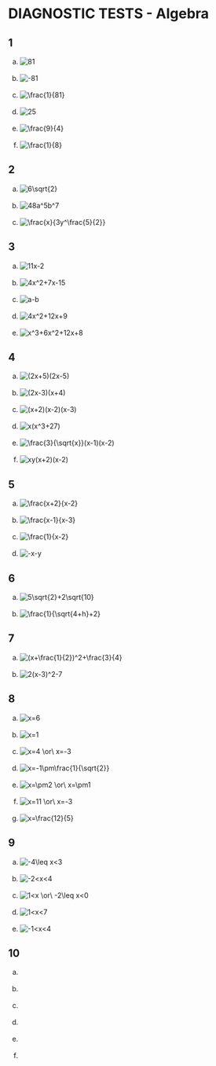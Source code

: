 # DIAGNOSTIC TESTS - Algebra

## 1
<ol type="a">
  <li><img title="81" src="https://latex.codecogs.com/gif.latex?81"/></li><br>
  <li><img title="-81" src="https://latex.codecogs.com/gif.latex?-81"/></li><br>
  <li><img title="\frac{1}{81}" src="https://latex.codecogs.com/gif.latex?%5Cfrac%7B1%7D%7B81%7D"/></li><br>
  <li><img title="25" src="https://latex.codecogs.com/gif.latex?25"/></li><br>
  <li><img title="\frac{9}{4}" src="https://latex.codecogs.com/gif.latex?%5Cfrac%7B9%7D%7B4%7D"/></li><br>
  <li><img title="\frac{1}{8}" src="https://latex.codecogs.com/gif.latex?%5Cfrac%7B1%7D%7B8%7D"/></li>
</ol>

## 2
<ol type="a">
  <li><img title="6\sqrt{2}" src="https://latex.codecogs.com/gif.latex?6%5Csqrt%7B2%7D"/></li><br>
  <li><img title="48a^5b^7" src="https://latex.codecogs.com/gif.latex?48a%5E5b%5E7"/></li><br>
  <li><img title="\frac{x}{3y^\frac{5}{2}}" src="https://latex.codecogs.com/gif.latex?%5Cfrac%7Bx%7D%7B3y%5E%5Cfrac%7B5%7D%7B2%7D%7D%7B%5Ccolor%7Bred%7D%28Incorrect%29%7D"/></li>
</ol>

## 3
<ol type="a">
  <li><img title="11x-2" src="https://latex.codecogs.com/gif.latex?11x-2"/></li><br>
  <li><img title="4x^2+7x-15" src="https://latex.codecogs.com/gif.latex?4x%5E2&plus;7x-15"/></li><br>
  <li><img title="a-b" src="https://latex.codecogs.com/gif.latex?a-b"/></li><br>
  <li><img title="4x^2+12x+9" src="https://latex.codecogs.com/gif.latex?4x%5E2&plus;12x&plus;9"/></li><br>
  <li><img title="x^3+6x^2+12x+8" src="https://latex.codecogs.com/gif.latex?x%5E3&plus;6x%5E2&plus;12x&plus;8"/></li>
</ol>

## 4
<ol type="a">
  <li><img title="(2x+5)(2x-5)" src="https://latex.codecogs.com/gif.latex?%282x&plus;5%29%282x-5%29"/></li><br>
  <li><img title="(2x-3)(x+4)" src="https://latex.codecogs.com/gif.latex?%282x-3%29%28x&plus;4%29"/></li><br>
  <li><img title="(x+2)(x-2)(x-3)" src="https://latex.codecogs.com/gif.latex?%28x&plus;2%29%28x-2%29%28x-3%29"/></li><br>
  <li><img title="x(x^3+27)" src="https://latex.codecogs.com/gif.latex?x%28x%5E3&plus;27%29%7B%5Ccolor%7Bred%7D%28Incorrect%29%7D"/></li><br>
  <li><img title="\frac{3}{\sqrt{x}}(x-1)(x-2)" src="https://latex.codecogs.com/gif.latex?%5Cfrac%7B3%7D%7B%5Csqrt%7Bx%7D%7D%28x-1%29%28x-2%29"/></li><br>
  <li><img title="xy(x+2)(x-2)" src="https://latex.codecogs.com/gif.latex?xy%28x&plus;2%29%28x-2%29"/></li>
</ol>

## 5
<ol type="a">
  <li><img title="\frac{x+2}{x-2}" src="https://latex.codecogs.com/gif.latex?%5Cfrac%7Bx&plus;2%7D%7Bx-2%7D"/></li><br>
  <li><img title="\frac{x-1}{x-3}" src="https://latex.codecogs.com/gif.latex?%5Cfrac%7Bx-1%7D%7Bx-3%7D"/></li><br>
  <li><img title="\frac{1}{x-2}" src="https://latex.codecogs.com/gif.latex?%5Cfrac%7B1%7D%7Bx-2%7D"/></li><br>
  <li><img title="-x-y" src="https://latex.codecogs.com/gif.latex?-x-y"/></li>
</ol>

## 6
<ol type="a">
  <li><img title="5\sqrt{2}+2\sqrt{10}" src="https://latex.codecogs.com/gif.latex?5%5Csqrt%7B2%7D&plus;2%5Csqrt%7B10%7D"/></li><br>
  <li><img title="\frac{1}{\sqrt{4+h}+2}" src="https://latex.codecogs.com/gif.latex?%5Cfrac%7B1%7D%7B%5Csqrt%7B4&plus;h%7D&plus;2%7D"/></li>
</ol>

## 7
<ol type="a">
  <li><img title="(x+\frac{1}{2})^2+\frac{3}{4}" src="https://latex.codecogs.com/gif.latex?%28x&plus;%5Cfrac%7B1%7D%7B2%7D%29%5E2&plus;%5Cfrac%7B3%7D%7B4%7D"/></li><br>
  <li><img title="2(x-3)^2-7" src="https://latex.codecogs.com/gif.latex?2%28x-3%29%5E2-7"/></li>
</ol>

## 8
<ol type="a">
  <li><img title="x=6" src="https://latex.codecogs.com/gif.latex?x%3D6"/></li><br>
  <li><img title="x=1" src="https://latex.codecogs.com/gif.latex?x%3D1"/></li><br>
  <li><img title="x=4 \or\ x=-3" src="https://latex.codecogs.com/gif.latex?x%3D4%20%5Cor%5C%20x%3D-3"/></li><br>
  <li><img title="x=-1\pm\frac{1}{\sqrt{2}}" src="https://latex.codecogs.com/gif.latex?x%3D-1%5Cpm%5Cfrac%7B1%7D%7B%5Csqrt%7B2%7D%7D"/></li><br>
  <li><img title="x=\pm2 \or\ x=\pm1" src="https://latex.codecogs.com/gif.latex?x%3D%5Cpm2%20%5Cor%5C%20x%3D%5Cpm1%7B%5Ccolor%7Bred%7D%28Incorrect%29%7D"/></li><br>
  <li><img title="x=11 \or\ x=-3" src="https://latex.codecogs.com/gif.latex?x%3D11%20%5Cor%5C%20x%3D-3%7B%5Ccolor%7Bred%7D%28Incorrect%29%7D"/></li><br>
  <li><img title="x=\frac{12}{5}" src="https://latex.codecogs.com/gif.latex?x%3D%5Cfrac%7B12%7D%7B5%7D"/></li>
</ol>

## 9
<ol type="a">
  <li><img title="-4\leq x<3" src="https://latex.codecogs.com/gif.latex?-4%5Cleq%20x%3C3"/></li><br>
  <li><img title="-2<x<4" src="https://latex.codecogs.com/gif.latex?-2%3Cx%3C4"/></li><br>
  <li><img title="1<x \or\ -2\leq x<0" src="https://latex.codecogs.com/gif.latex?1%3Cx%20%5Cor%5C%20-2%5Cleq%20x%3C0%7B%5Ccolor%7Bred%7D%28Incorrect%29%7D"/></li><br>
  <li><img title="1<x<7" src="https://latex.codecogs.com/gif.latex?1%3Cx%3C7"/></li><br>
  <li><img title="-1<x<4" src="https://latex.codecogs.com/gif.latex?-1%3Cx%3C4%7B%5Ccolor%7Bred%7D%28Incorrect%29%7D"/></li>
</ol>

## 10
<ol type="a">
  <li><img title="" src=""/></li><br>
  <li><img title="" src=""/></li><br>
  <li><img title="" src=""/></li><br>
  <li><img title="" src=""/></li><br>
  <li><img title="" src=""/></li><br>
  <li><img title="" src=""/></li>
</ol>

<!---

## TODO
<ol type="a">
  <li><img title="" src=""/></li><br>
  <li><img title="" src=""/></li>
</ol>

<li></li><br>

<li><img title="" src=""/></li><br>

%7B%5Ccolor%7Bred%7D%28Incorrect%29%7D

{\color{red}Incorrect}

 ![]()

--->
